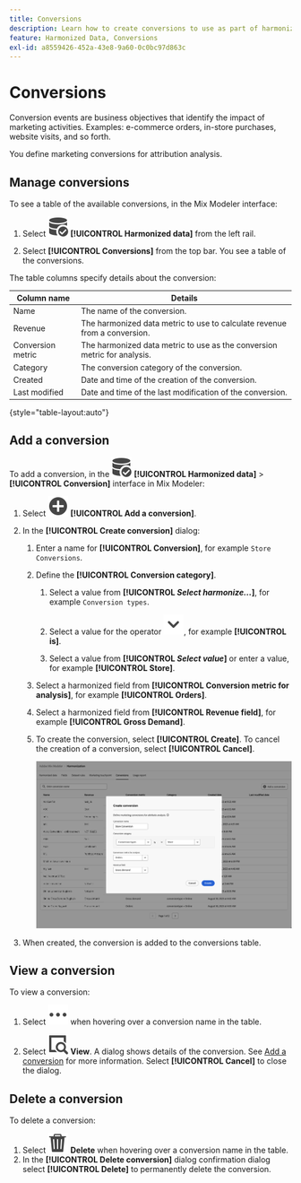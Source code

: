 ```yaml
---
title: Conversions
description: Learn how to create conversions to use as part of harmonizing your data in Mix Modeler.
feature: Harmonized Data, Conversions
exl-id: a8559426-452a-43e8-9a60-0c0bc97d863c
---
```

# Conversions

Conversion events are business objectives that identify the impact of marketing activities. Examples: e-commerce orders, in-store purchases, website visits, and so forth.

You define marketing conversions for attribution analysis.

## Manage conversions

To see a table of the available conversions, in the Mix Modeler interface:

1. Select ![DataSearch](./help/assets/icons/DataCheck.svg) **[!UICONTROL Harmonized data]** from the left rail.
   
1. Select **[!UICONTROL Conversions]** from the top bar. You see a table of the conversions.

The table columns specify details about the conversion:

| Column name | Details |
| --- | ---|
| Name | The name of the conversion.  |
| Revenue | The harmonized data metric to use to calculate revenue from a conversion.  |
| Conversion metric | The harmonized data metric to use as the conversion metric for analysis. |
| Category | The conversion category of the conversion. |
| Created | Date and time of the creation of the conversion. |
| Last modified | Date and time of the last modification of the conversion. |

{style="table-layout:auto"}

## Add a conversion

To add a conversion, in the ![DataSearch](./help/assets/icons/DataCheck.svg) **[!UICONTROL Harmonized data]** > **[!UICONTROL Conversion]** interface in Mix Modeler:

1. Select ![Add](./help/assets/icons/AddCircle.svg) **[!UICONTROL Add a conversion]**.

1. In the **[!UICONTROL Create conversion]** dialog:

    1. Enter a name for **[!UICONTROL Conversion]**, for example `Store Conversions`.
   
    1. Define the **[!UICONTROL Conversion category]**.

       1. Select a value from **[!UICONTROL *Select harmonize...*]**, for example `Conversion types`.
   
       1. Select a value for the operator ![Chevron](./help/assets/icons/ChevronDown.svg), for example **[!UICONTROL is]**.

       1. Select a value from **[!UICONTROL *Select value*]** or enter a value, for example **[!UICONTROL Store]**.

    1. Select a harmonized field from **[!UICONTROL Conversion metric for analysis]**, for example **[!UICONTROL Orders]**.

    1. Select a harmonized field from **[!UICONTROL Revenue field]**, for example **[!UICONTROL Gross Demand]**.

    1. To create the conversion, select **[!UICONTROL Create]**. To cancel the creation of a conversion, select **[!UICONTROL Cancel]**.

        ![Alt text](./help/assets/create-conversion.png)

1. When created, the conversion is added to the conversions table.


## View a conversion

To view a conversion:

1. Select ![More](./help/assets/icons/More.svg) when hovering over a conversion name in the table.

1. Select ![View](./help/assets/icons/ViewDetail.svg) **View**. A dialog shows details of the conversion. See [Add a conversion](#add-a-conversion) for more information. Select **[!UICONTROL Cancel]** to close the dialog.


## Delete a conversion

To delete a conversion:

1. Select ![Delete](./help/assets/icons/Delete.svg) **Delete** when hovering over a conversion name in the table. 
1. In the **[!UICONTROL Delete conversion]** dialog confirmation dialog select **[!UICONTROL Delete]** to permanently delete the conversion.
